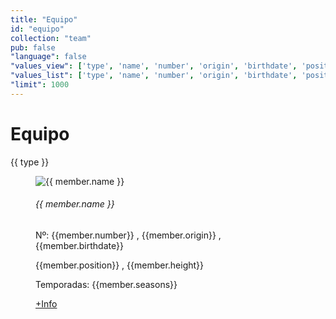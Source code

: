 ```yaml
---
title: "Equipo"
id: "equipo"
collection: "team"
pub: false
"language": false
"values_view": ['type', 'name', 'number', 'origin', 'birthdate', 'position', 'height', 'seasons', 'link']
"values_list": ['type', 'name', 'number', 'origin', 'birthdate', 'position', 'height', 'seasons', 'link']
"limit": 1000
---
```

<div class="page" layout="column" layout-margin>
    <div layout="row"><h1 flex class="page-title">Equipo</h1></div>
    <div flex class="team">
        <md-tabs md-selected="0" md-border-bottom md-dynamic-height>
        <md-tab ng-if="type != 'undefined'" ng-repeat="(type, members) in elements() | orderBy: 'order' | groupBy: 'type'">
            <md-tab-label>{{ type }}</md-tab-label>
            <md-tab-body flex>
                <div flex>
                    <md-grid-list md-cols-xs="1" md-cols-sm="2" md-cols-md="4" md-cols-gt-md="6" md-row-height-gt-md="1:1" md-row-height="2:2" md-gutter="12px">
                        <md-grid-tile ng-repeat="member in members" md-rowspan="1" md-colspan="1">
                            <md-content flex>
                                <figure class="fader-caption" flex>
                                    <img alt="{{ member.name }}" src="/img/team/{{ member.name | slugify }}.png">
                                    <figcaption layout="column" layout-align="center center">
                                    <h6>{{ member.name }}</h6>
                                    <p>
                                    <span ng-if="member.number != undefined">Nº: {{member.number}}</span>
                                    <span ng-if="member.number != undefined && member.origin != undefined">, </span>
                                    <span ng-if="member.origin != undefined">{{member.origin}}</span>
                                    <span ng-if="member.origin != undefined && member.birthdate != undefined">, </span>
                                    <span ng-if="member.birthdate != undefined">{{member.birthdate}}</span>
                                    </p>
                                    <p>
                                    <span ng-if="member.position != undefined">{{member.position}}</span>
                                    <span ng-if="member.position != undefined && member.height != undefined">, </span>
                                    <span ng-if="member.height != undefined">{{member.height}}</span>
                                    </p>
                                    <p>
                                    <span ng-if="member.seasons != undefined">Temporadas: {{member.seasons}}</span>
                                    </p>
                                    <a ng-if="member.link != undefined" href="{{ member.link }}"><span class="button label">+Info</span></a>
                                    </figcaption>
                                </figure>
                            </md-content>
                        </md-grid-tile>
                    </md-grid-list>
                </div>
            </md-tab-body>
        </md-tab>
        </md-tabs>
    </div>
</div>
